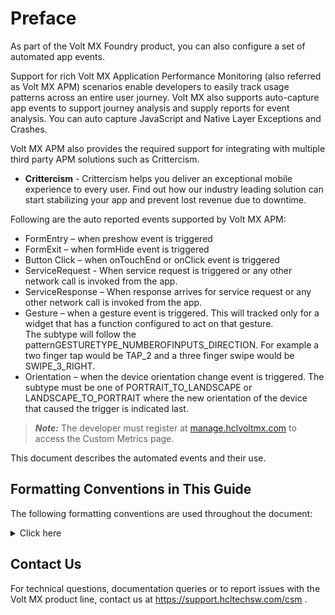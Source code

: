 # Preface

As part of the Volt MX Foundry product, you can also configure a set of automated app events.

Support for rich Volt MX Application Performance Monitoring (also referred as Volt MX APM) scenarios enable developers to easily track usage patterns across an entire user journey. Volt MX also supports auto-capture app events to support journey analysis and supply reports for event analysis. You can auto capture JavaScript and Native Layer Exceptions and Crashes.

Volt MX APM also provides the required support for integrating with multiple third party APM solutions such as Crittercism.

*   **Crittercism** - Crittercism helps you deliver an exceptional mobile experience to every user. Find out how our industry leading solution can start stabilizing your app and prevent lost revenue due to downtime.

Following are the auto reported events supported by Volt MX APM:

*   FormEntry – when preshow event is triggered
*   FormExit – when formHide event is triggered
*   Button Click – when onTouchEnd or onClick event is triggered
*   ServiceRequest - When service request is triggered or any other network call is invoked from the app.
*   ServiceResponse – When response arrives for service request or any other network call is invoked from the app.
*   Gesture – <span></span> when a gesture event is triggered. This will tracked only for a widget that has a function configured to act on that gesture.  
    The subtype will follow the patternGESTURETYPE_NUMBEROFINPUTS_DIRECTION. For example a two finger tap would be TAP_2 and a three finger swipe would be SWIPE_3_RIGHT.
*   Orientation – when the device orientation change event is triggered. The subtype must be one of PORTRAIT_TO_LANDSCAPE or LANDSCAPE_TO_PORTRAIT where the new orientation of the device that caused the trigger is indicated last.

>   **_Note:_** The developer must register at [manage.hclvoltmx.com](https://manage.hclvoltmx.com/) to access the Custom Metrics page.


This document describes the automated events and their use.

## <a name="Typograp"></a>Formatting Conventions in This Guide

The following formatting conventions are used throughout the document:

<details close markdown="block"><summary>Click here</summary>
<table>
<tr>
<th>Conventions</th>
<th>Explanation</th>
</tr>
<tr>
<td><code>Monospace</code></td>
<td>
<ul>
<li>User input text, system prompts, and responses</li>
<li>File path</li>
<li>Commands</li>
<li>Program code</li>
<li>File names</li>
</ul>
</td>
</tr>
<tr>
<td><em>Italic</em></td>
<td>
<ul>
<li>Emphasis</li>
<li>Names of books and documents</li>
<li>New terminology</li>
</ul>
</td>
</tr>
<tr>
<td><strong>Bold</strong></td>
<td>
<ul>
<li>Windows</li>
<li>Menus</li>
<li>Buttons</li>
<li>Icons</li>
<li>Fields</li>
<li>Tabs</li>
<li>Folders</li>
</ul>
</td>
</tr>
<tr>
<td>
<a href="#">URL</a>
</td>
<td>
<ul>
Active link to a URL.
</ul>
</td>
</tr>
<tr>
<td>
<blockquote>
<em>Note:</em>
</blockquote>
</td>
<td>
<ul>
Provides helpful hints or additional information.
</ul>
</td>
</tr>
<tr>
<td>
<blockquote style="color:orange;">
<em>Important:</em>
</blockquote>
</td>
<td>
<ul>
Highlights actions or information that might cause problems to systems or data
</ul>
</td>
</tr>
</table>  
</details>  


## Contact Us

For technical questions, documentation queries or to report issues with the Volt MX product line, contact us at <a href="https://support.hcltechsw.com/csm">https://support.hcltechsw.com/csm</a> .


<!-- For technical questions, suggestions and comments, or to report problems on the Volt MX product line, contact [support.hcltechsw.com](https://support.hcltechsw.com/). -->